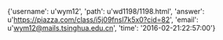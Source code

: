 {'username': u'wym12', 'path': u'wd1198/1198.html', 'answer': u'https://piazza.com/class/i5j09fnsl7k5x0?cid=82', 'email': u'wym12@mails.tsinghua.edu.cn', 'time': '2016-02-21:22:57:00'}